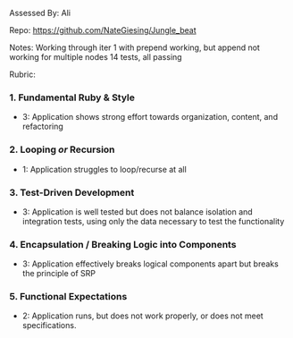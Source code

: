 Assessed By:
Ali

Repo:
https://github.com/NateGiesing/Jungle_beat

Notes:
Working through iter 1 with prepend working, but append not working for multiple nodes
14 tests, all passing

Rubric:

### 1. Fundamental Ruby & Style

* 3:  Application shows strong effort towards organization, content, and refactoring

### 2. Looping *or* Recursion

* 1: Application struggles to loop/recurse at all

### 3. Test-Driven Development

* 3: Application is well tested but does not balance isolation and integration tests, using only the data necessary to test the functionality


### 4. Encapsulation / Breaking Logic into Components

* 3: Application effectively breaks logical components apart but breaks the principle of SRP

### 5. Functional Expectations

* 2: Application runs, but does not work properly, or does not meet specifications.

